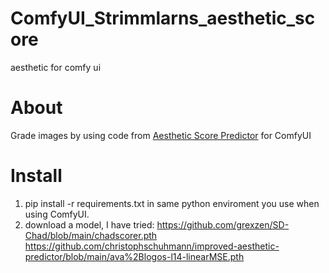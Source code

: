 # ComfyUI_Strimmlarns_aesthetic_score
aesthetic for comfy ui

# About
Grade images by using code from [Aesthetic Score Predictor](https://github.com/christophschuhmann/improved-aesthetic-predictor) for ComfyUI

# Install
  1. pip install -r requirements.txt in same python enviroment you use when using ComfyUI.
  2. download a model, I have tried: 
      https://github.com/grexzen/SD-Chad/blob/main/chadscorer.pth
      https://github.com/christophschuhmann/improved-aesthetic-predictor/blob/main/ava%2Blogos-l14-linearMSE.pth



